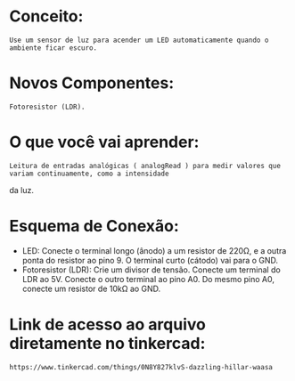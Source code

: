 # Conceito:
    Use um sensor de luz para acender um LED automaticamente quando o ambiente ficar escuro.

# Novos Componentes:
    Fotoresistor (LDR).

# O que você vai aprender:
    Leitura de entradas analógicas ( analogRead ) para medir valores que variam continuamente, como a intensidade
da luz.

# Esquema de Conexão:
- LED: Conecte o terminal longo (ânodo) a um resistor de 220Ω, e a outra ponta do resistor ao pino 9. O terminal curto (cátodo) vai para
o GND.
- Fotoresistor (LDR): Crie um divisor de tensão. Conecte um terminal do LDR ao 5V. Conecte o outro terminal ao pino A0. Do mesmo
pino A0, conecte um resistor de 10kΩ ao GND.

# Link de acesso ao arquivo diretamente no tinkercad:
    https://www.tinkercad.com/things/0N8Y827klvS-dazzling-hillar-waasa